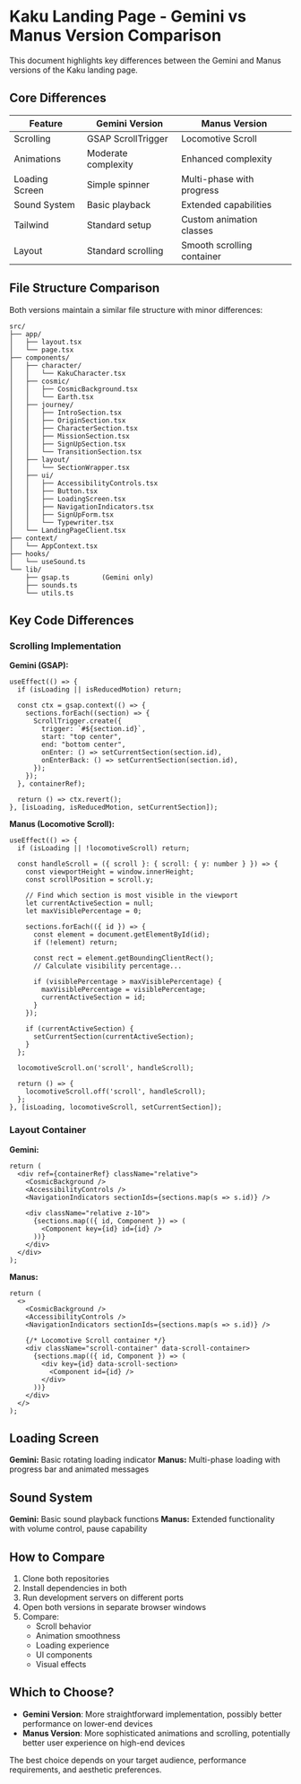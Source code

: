 # Kaku Landing Page - Gemini vs Manus Version Comparison

This document highlights key differences between the Gemini and Manus versions of the Kaku landing page.

## Core Differences

| Feature | Gemini Version | Manus Version |
|---------|---------------|--------------|
| Scrolling | GSAP ScrollTrigger | Locomotive Scroll |
| Animations | Moderate complexity | Enhanced complexity |
| Loading Screen | Simple spinner | Multi-phase with progress |
| Sound System | Basic playback | Extended capabilities |
| Tailwind | Standard setup | Custom animation classes |
| Layout | Standard scrolling | Smooth scrolling container |

## File Structure Comparison

Both versions maintain a similar file structure with minor differences:

```
src/
├── app/
│   ├── layout.tsx
│   └── page.tsx
├── components/
│   ├── character/
│   │   └── KakuCharacter.tsx
│   ├── cosmic/
│   │   ├── CosmicBackground.tsx
│   │   └── Earth.tsx
│   ├── journey/
│   │   ├── IntroSection.tsx
│   │   ├── OriginSection.tsx
│   │   ├── CharacterSection.tsx
│   │   ├── MissionSection.tsx
│   │   ├── SignUpSection.tsx
│   │   └── TransitionSection.tsx
│   ├── layout/
│   │   └── SectionWrapper.tsx
│   ├── ui/
│   │   ├── AccessibilityControls.tsx
│   │   ├── Button.tsx
│   │   ├── LoadingScreen.tsx
│   │   ├── NavigationIndicators.tsx
│   │   ├── SignUpForm.tsx
│   │   └── Typewriter.tsx
│   └── LandingPageClient.tsx
├── context/
│   └── AppContext.tsx
├── hooks/
│   └── useSound.ts
└── lib/
    ├── gsap.ts        (Gemini only)
    ├── sounds.ts
    └── utils.ts
```

## Key Code Differences

### Scrolling Implementation

**Gemini (GSAP):**
```tsx
useEffect(() => {
  if (isLoading || isReducedMotion) return;

  const ctx = gsap.context(() => {
    sections.forEach((section) => {
      ScrollTrigger.create({
        trigger: `#${section.id}`,
        start: "top center",
        end: "bottom center",
        onEnter: () => setCurrentSection(section.id),
        onEnterBack: () => setCurrentSection(section.id),
      });
    });
  }, containerRef);

  return () => ctx.revert();
}, [isLoading, isReducedMotion, setCurrentSection]);
```

**Manus (Locomotive Scroll):**
```tsx
useEffect(() => {
  if (isLoading || !locomotiveScroll) return;

  const handleScroll = ({ scroll }: { scroll: { y: number } }) => {
    const viewportHeight = window.innerHeight;
    const scrollPosition = scroll.y;
    
    // Find which section is most visible in the viewport
    let currentActiveSection = null;
    let maxVisiblePercentage = 0;
    
    sections.forEach(({ id }) => {
      const element = document.getElementById(id);
      if (!element) return;
      
      const rect = element.getBoundingClientRect();
      // Calculate visibility percentage...
      
      if (visiblePercentage > maxVisiblePercentage) {
        maxVisiblePercentage = visiblePercentage;
        currentActiveSection = id;
      }
    });
    
    if (currentActiveSection) {
      setCurrentSection(currentActiveSection);
    }
  };
  
  locomotiveScroll.on('scroll', handleScroll);
  
  return () => {
    locomotiveScroll.off('scroll', handleScroll);
  };
}, [isLoading, locomotiveScroll, setCurrentSection]);
```

### Layout Container

**Gemini:**
```tsx
return (
  <div ref={containerRef} className="relative">
    <CosmicBackground />
    <AccessibilityControls />
    <NavigationIndicators sectionIds={sections.map(s => s.id)} />
    
    <div className="relative z-10">
      {sections.map(({ id, Component }) => (
        <Component key={id} id={id} />
      ))}
    </div>
  </div>
);
```

**Manus:**
```tsx
return (
  <>
    <CosmicBackground />
    <AccessibilityControls />
    <NavigationIndicators sectionIds={sections.map(s => s.id)} />
    
    {/* Locomotive Scroll container */}
    <div className="scroll-container" data-scroll-container>
      {sections.map(({ id, Component }) => (
        <div key={id} data-scroll-section>
          <Component id={id} />
        </div>
      ))}
    </div>
  </>
);
```

## Loading Screen

**Gemini:** Basic rotating loading indicator
**Manus:** Multi-phase loading with progress bar and animated messages

## Sound System

**Gemini:** Basic sound playback functions
**Manus:** Extended functionality with volume control, pause capability

## How to Compare

1. Clone both repositories
2. Install dependencies in both
3. Run development servers on different ports
4. Open both versions in separate browser windows
5. Compare:
   - Scroll behavior
   - Animation smoothness
   - Loading experience
   - UI components
   - Visual effects

## Which to Choose?

- **Gemini Version**: More straightforward implementation, possibly better performance on lower-end devices
- **Manus Version**: More sophisticated animations and scrolling, potentially better user experience on high-end devices

The best choice depends on your target audience, performance requirements, and aesthetic preferences. 